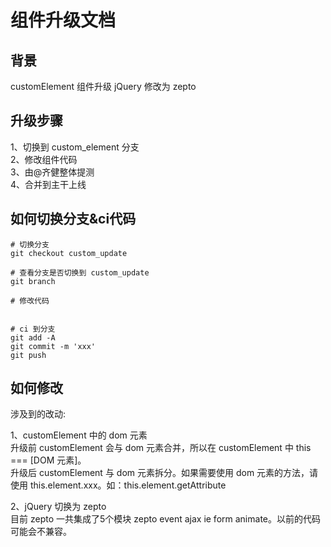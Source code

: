 # 组件升级文档

## 背景

customElement 组件升级
jQuery 修改为 zepto


## 升级步骤

1、切换到 custom_element 分支   
2、修改组件代码    
3、由@齐健整体提测    
4、合并到主干上线


## 如何切换分支&ci代码

```
# 切换分支
git checkout custom_update

# 查看分支是否切换到 custom_update
git branch

# 修改代码


# ci 到分支
git add -A
git commit -m 'xxx'
git push

```

## 如何修改

涉及到的改动:   

1、customElement 中的 dom 元素    
升级前 customElement 会与 dom 元素合并，所以在 customElement 中 this === [DOM 元素]。    
升级后 customElement 与 dom 元素拆分。如果需要使用 dom 元素的方法，请使用 this.element.xxx。如：this.element.getAttribute    

2、jQuery 切换为 zepto    
目前 zepto 一共集成了5个模块 zepto event ajax ie form animate。以前的代码可能会不兼容。

 


